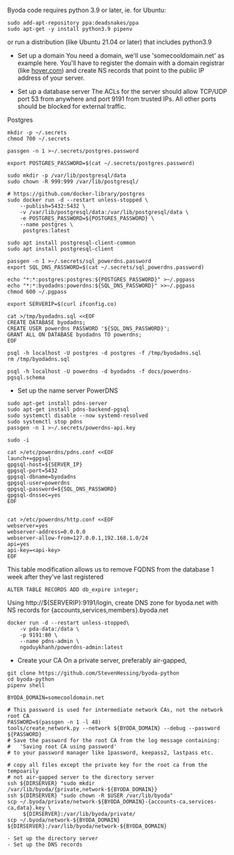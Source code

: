 Byoda code requires python 3.9 or later, ie. for Ubuntu:
```
sudo add-apt-repository ppa:deadsnakes/ppa
sudo apt-get -y install python3.9 pipenv
```
or run a distribution (like Ubuntu 21.04 or later) that includes python3.9

- Set up a domain
You need a domain, we'll use 'somecooldomain.net' as example here. You'll have to register the
domain with a domain registrar (like [hover.com](https://www.hover.com/)) and create NS records that point to the public IP address of your server.

- Set up a database server
The ACLs for the server should allow TCP/UDP port 53 from anywhere and port 9191 from trusted IPs. All other ports should be blocked for external traffic.

Postgres
```
mkdir -p ~/.secrets
chmod 700 ~/.secrets

passgen -n 1 >~/.secrets/postgres.password

export POSTGRES_PASSWORD=$(cat ~/.secrets/postgres.password)

sudo mkdir -p /var/lib/postgresql/data
sudo chown -R 999:999 /var/lib/postgresql/

# https://github.com/docker-library/postgres
sudo docker run -d --restart unless-stopped \
    --publish=5432:5432 \
    -v /var/lib/postgresql/data:/var/lib/postgresql/data \
    -e POSTGRES_PASSWORD=${POSTGRES_PASSWORD} \
    --name postgres \
     postgres:latest

sudo apt install postgresql-client-common
sudo apt install postgresql-client

passgen -n 1 >~/.secrets/sql_powerdns.password
export SQL_DNS_PASSWORD=$(cat ~/.secrets/sql_powerdns.password)

echo "*:*:postgres:postgres:${POSTGRES_PASSWORD}" >~/.pgpass
echo "*:*:byodadns:powerdns:${SQL_DNS_PASSWORD}" >>~/.pgpass
chmod 600 ~/.pgpass

export SERVERIP=$(curl ifconfig.co)

cat >/tmp/byodadns.sql <<EOF
CREATE DATABASE byodadns;
CREATE USER powerdns PASSWORD '${SQL_DNS_PASSWORD}';
GRANT ALL ON DATABASE byodadns TO powerdns;
EOF

psql -h localhost -U postgres -d postgres -f /tmp/byodadns.sql
rm /tmp/byodadns.sql

psql -h localhost -U powerdns -d byodadns -f docs/powerdns-pgsql.schema
```

- Set up the name server
PowerDNS

```
sudo apt-get install pdns-server
sudo apt-get install pdns-backend-pgsql
sudo systemctl disable --now systemd-resolved
sudo systemctl stop pdns
passgen -n 1 >~/.secrets/powerdns-api.key

sudo -i

cat >/etc/powerdns/pdns.conf <<EOF
launch+=gpgsql
gpgsql-host=${SERVER_IP}
gpgsql-port=5432
gpgsql-dbname=byodadns
gpgsql-user=powerdns
gpgsql-password=${SQL_DNS_PASSWORD}
gpgsql-dnssec=yes
EOF


cat >/etc/powerdns/http.conf <<EOF
webserver=yes
webserver-address=0.0.0.0
webserver-allow-from=127.0.0.1,192.168.1.0/24
api=yes
api-key=<api-key>
EOF

```

This table modification allows us to remove FQDNS from the database 1 week after they've last registered

```
ALTER TABLE RECORDS ADD db_expire integer;
```

Using  http://${SERVERIP}:9191/login, create DNS zone for byoda.net with NS records for {accounts,services,members}.byoda.net

```
docker run -d --restart unless-stopped\
    -v pda-data:/data \
    -p 9191:80 \
    --name pdns-admin \
    ngoduykhanh/powerdns-admin:latest
```

- Create your CA
On a private server, preferably air-gapped,
```
git clone https://github.com/StevenHessing/byoda-python
cd byoda-python
pipenv shell

BYODA_DOMAIN=somecooldomain.net

# This password is used for intermediate network CAs, not the network root CA
PASSWORD=$(passgen -n 1 -l 48)
tools/create_network.py --network ${BYODA_DOMAIN} --debug --password ${PASSWORD}
# Save the password for the root CA from the log message containing:
#   'Saving root CA using password'
# to your password manager like 1password, keepass2, lastpass etc.

# copy all files except the private key for the root ca from the tempoarily
# not air-gapped server to the directory server
ssh ${DIRSERVER} "sudo mkdir /var/lib/byoda/{private,network-${BYODA_DOMAIN}}
ssh ${DIRSERVER} "sudo chown -R $USER /var/lib/byoda"
scp ~/.byoda/private/network-${BYODA_DOMAIN}-{accounts-ca,services-ca,data}.key \
     ${DIRSERVER}:/var/lib/byoda/private/
scp ~/.byoda/network-${BYODA_DOMAIN} ${DIRSERVER}:/var/lib/byoda/network-${BYODA_DOMAIN}

- Set up the directory server
- Set up the DNS records